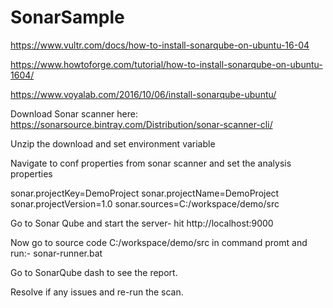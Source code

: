 # SonarSample

https://www.vultr.com/docs/how-to-install-sonarqube-on-ubuntu-16-04


https://www.howtoforge.com/tutorial/how-to-install-sonarqube-on-ubuntu-1604/


https://www.voyalab.com/2016/10/06/install-sonarqube-ubuntu/


Download Sonar scanner here:
https://sonarsource.bintray.com/Distribution/sonar-scanner-cli/

Unzip the download and set environment variable 

Navigate to conf properties from sonar scanner and set the analysis properties

sonar.projectKey=DemoProject
sonar.projectName=DemoProject
sonar.projectVersion=1.0
sonar.sources=C:/workspace/demo/src

Go to Sonar Qube and start the server- hit http://localhost:9000

Now go to source code C:/workspace/demo/src in command promt and run:- sonar-runner.bat

Go to SonarQube dash to see the report.

Resolve if any issues and re-run the scan.


